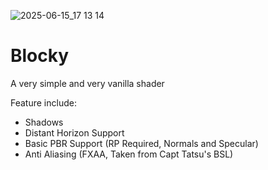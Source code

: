 
![2025-06-15_17 13 14](https://github.com/user-attachments/assets/f99e25a9-779a-47c1-8406-7908a5865739)

# **Blocky**

A very simple and very vanilla shader

Feature include:
- Shadows
- Distant Horizon Support
- Basic PBR Support (RP Required, Normals and Specular)
- Anti Aliasing (FXAA, Taken from Capt Tatsu's BSL)




